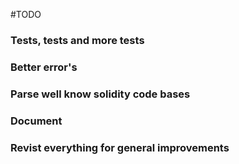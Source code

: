 #TODO

### Tests, tests and more tests

### Better error's

### Parse well know solidity code bases

### Document

### Revist everything for general improvements
